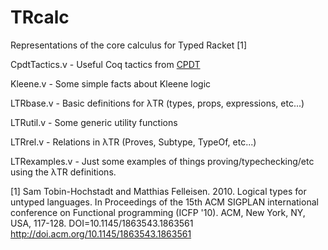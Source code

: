 TRcalc
======

Representations of the core calculus for Typed Racket [1]

CpdtTactics.v - Useful Coq tactics from [CPDT](http://adam.chlipala.net/cpdt/)

Kleene.v - Some simple facts about Kleene logic

LTRbase.v - Basic definitions for λTR (types, props, expressions, etc...)

LTRutil.v - Some generic utility functions

LTRrel.v - Relations in λTR (Proves, Subtype, TypeOf, etc...)

LTRexamples.v - Just some examples of things proving/typechecking/etc using the λTR definitions.

[1] Sam Tobin-Hochstadt and Matthias Felleisen. 2010. Logical types for untyped languages. In Proceedings of the 15th ACM SIGPLAN international conference on Functional programming (ICFP '10). ACM, New York, NY, USA, 117-128. DOI=10.1145/1863543.1863561 http://doi.acm.org/10.1145/1863543.1863561
